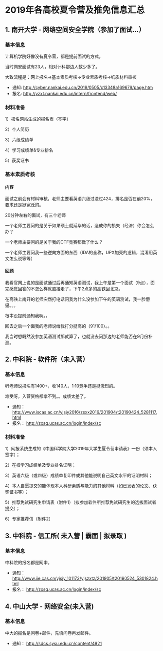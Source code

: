 # 2019年各高校夏令营及推免信息汇总

## 1. 南开大学 - 网络空间安全学院（参加了面试...）

### 基本信息

计算机学院好像没有夏令营，都是提前面试的方式。

当时网安面试有23人，相对计科那边人数少多了。

大致流程是：网上报名->基本素质考核->专业素质考核->纸质材料审核

- 通知: http://cyber.nankai.edu.cn/2019/0505/c13348a169679/page.htm
- 报名: http://yzxt.nankai.edu.cn/intern/frontend/web/

### 材料准备

1）报名网站生成的报名表（签字）

2）个人简历

3）六级成绩单

4）学习成绩单&专业排名

5）获奖证书

### 基本素质考核

#### 内容

面试之前会有材料审核，老师主要看英语六级过没过424，排名是否在前20%，要求还是挺宽泛的。

20分钟左右的面试，有三个老师

一个老师主要问的是关于如果硕士就延毕的话，造成你的损失（经济）你会怎么办？

一个老师主要问的是关于我的CTF竞赛都做了什么？

一个老师主要问我一些逆向方面的东西（IDA的全称，UPX加壳的逻辑，混淆用英文怎么说等等）

#### 回顾

我看官网上说的是面试通过后再通知英语测试，我上午是第一个面试（9点），面完感觉回答的不怎么样就直接走了，下午2点多的高铁回北京。

在高铁上南开的老师突然打电话问我为什么没参加下午的英语测试，我一脸懵逼。。。

根本没提前通知我啊。。

回去之后一个面我的老师说给我打分挺高的（91/100）。。

我当时想既然没参加英语测试那就算了，也就没去问那边的老师能否在9月份补测。

## 2. 中科院 - 软件所（未入营）

### 基本信息

听老师说报名有1400+，收140人，1:10竞争还是挺激烈的。

难受呀，入营资格都拿不到。。成绩太差了。

- 通知： http://www.iscas.ac.cn/yjsjy2016/zsxx2016/201904/t20190424_5281117.html
- 报名： http://zxsq.ucas.ac.cn/login/index/sc

### 材料准备

1）网报系统生成的《中国科学院大学2019年大学生夏令营申请表》一份（须本人签字）； 

2）在校学习成绩单及专业排名证明； 

3）英语六级（或四级）成绩单复印件或其他能说明自己英文水平的证明材料； 

4）本人自愿提交的能体现本人科研素质与能力的其他材料（如已发表的论文、获奖证书等）； 

5）推荐免试研究生申请表（附件1）（拟参加软件所推荐免试研究生的选拔面试者提交）； 

6）专家推荐信（附件2） 

## 3. 中科院 - 信工所( 未入营 | 霸面 | 拟录取 )

### 基本信息

中科院的报名都是网申。

- 通知： http://www.iie.cas.cn/yjsjy_101173/yjszxtz/201905/t20190524_5301824.html
- 报名： http://zxsq.ucas.ac.cn/login/index/sc

## 4. 中山大学 - 网络安全(未入营)

### 基本信息

中大的报名是问卷+邮件，先填问卷再发邮件。

- 通知： http://sdcs.sysu.edu.cn/content/4821
